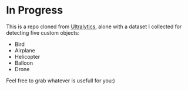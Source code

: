 # In Progress
This is a repo cloned from [Ultralytics](https://github.com/ultralytics/yolov3), alone with a dataset I collected for detecting five custom objects:

* Bird
* Airplane
* Helicopter
* Balloon
* Drone


Feel free to grab whatever is usefull for you:)
